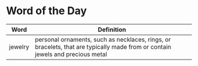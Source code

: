 # Word of the Day

|Word|Definition|
|---|---|
|jewelry|personal ornaments, such as necklaces, rings, or bracelets, that are typically made from or contain jewels and precious metal|